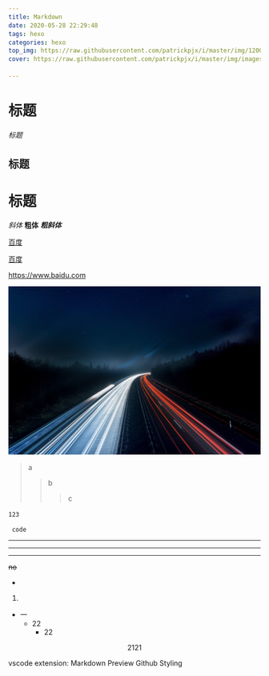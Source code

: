 ```yaml
---
title: Markdown
date: 2020-05-28 22:29:48
tags: hexo
categories: hexo
top_img: https://raw.githubusercontent.com/patrickpjx/i/master/img/1200px-Markdown-mark.svg.png
cover: https://raw.githubusercontent.com/patrickpjx/i/master/img/images.png

---
```

# 标题
###### 标题


标题
-------

标题
==========

*斜体*
**粗体**
***粗斜体***

[百度](https://www.baidu.com)

[百度][b]


<https://www.baidu.com>


![light](https://raw.githubusercontent.com/patrickpjx/i/master/img/light-trails-on-highway-at-night-315938%20(1).jpg "湿滑的公路")



[b]:https://www.baidu.com


>a
>>b
>>>c

`123`


```
 code
```


******

----

____

~~no~~

*


1. 

* 一    
  * 22
    * 22

<div align=center>
    2121
</div>




vscode extension: Markdown Preview Github Styling


